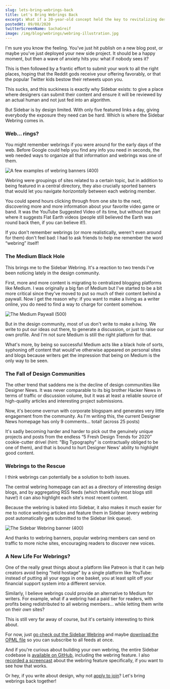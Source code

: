 ```yaml
---
slug: lets-bring-webrings-back
title: Let's Bring Webrings Back
excerpt: What if a 20-year-old concept held the key to revitalizing design blogging?
postedAt: 09/08/2020
twitterScreenName: SachaGreif
image: /img/blog/webrings/webring-illustration.jpg
---
```


I'm sure you know the feeling. You've just hit publish on a new blog post, or maybe you've just deployed your new side project. It should be a happy moment, but then a wave of anxiety hits you: what if nobody sees it?

This is then followed by a frantic effort to submit your work to all the right places, hoping that the Reddit gods receive your offering favorably, or that the popular Twitter kids bestow their retweets upon you. 

This sucks, and this suckiness is exactly why Sidebar exists: to give a place where designers can submit their content and ensure it will be reviewed by an actual human and not just fed into an algorithm.

But Sidebar is by design limited. With only five featured links a day, giving everybody the exposure they need can be hard. Which is where the Sidebar Webring comes in.

### Web… rings?

You might remember webrings if you were around for the early days of the web. Before Google could help you find any info you need in seconds, the web needed ways to organize all that information and webrings was one of them. 

![A few examples of webring banners (400)](/img/blog/webrings/webrings-examples.jpg "Remembering the late 90's web…")

Webring were groupings of sites related to a certain topic, but in addition to being featured in a central directory, they also crucially sported banners that would let you navigate *horizontally* between each webring member. 

You could spend hours clicking through from one site to the next, discovering more and more information about your favorite video game or band. It was the YouTube Suggested Video of its time, but without the part where it suggests Flat Earth videos (people still believed the Earth was round back then, if you can believe it!).

If you don't remember webrings (or more realistically, weren't even around for them) don't feel bad: I had to ask friends to help me remember the word “webring” itself!

### The Medium Black Hole

This brings me to the Sidebar Webring. It's a reaction to two trends I've been noticing lately in the design community. 

First, more and more content is migrating to centralized blogging platforms like Medium. I was originally a big fan of Medium but I've started to be a bit more critical since they've moved to put so much of their content behind a paywall. Now I get the reason why: if you want to make a living as a writer online, you do need to find a way to charge for content somehow. 

![The Medium Paywall (500)](/img/blog/webrings/medium-paywall.png "What I usually see when I click a Medium link")

But in the design community, most of us don't write to make a living. We write to put our ideas out there, to generate a discussion, or just to raise our own profile. And I'm not sure Medium is still the right platform for that.

What's more, by being so successful Medium acts like a black hole of sorts, syphoning off content that would've otherwise appeared on personal sites and blogs because writers get the impression that being on Medium is the only way to be seen. 

### The Fall of Design Communities

The other trend that saddens me is the decline of design communities like Designer News. It was never comparable to its big brother Hacker News in terms of traffic or discussion volume, but it was at least a reliable source of high-quality articles and interesting project submissions. 

Now, it's become overrun with corporate blogspam and generates very little engagement from the community. As I'm writing this, the current Designer News homepage has only 9 comments… total! (across 25 posts)

It's sadly becoming harder and harder to pick out the genuinely unique projects and posts from the endless “5 Fresh Design Trends for 2020” cookie-cutter drivel (hint: "Big Typography" is contractually obliged to be one of them), and that is bound to hurt Designer News' ability to highlight good content. 

### Webrings to the Rescue

I think webrings can potentially be a solution to both issues. 

The central webring homepage can act as a directory of interesting design blogs, and by aggregating RSS feeds (which thankfully most blogs still have!) it can also highlight each site's most recent content. 

Because the webring is baked into Sidebar, it also makes it much easier for me to notice webring articles and feature them in Sidebar (every webring post automatically gets submitted to the Sidebar link queue).

![The Sidebar Webring banner (400)](/img/blog/webrings/webring-banner.jpg "The auto-generated SVG Sidebar Webring banner.")

And thanks to webring banners, popular webring members can send on traffic to more niche sites, encouraging readers to discover new voices. 

### A New Life For Webrings?

One of the really great things about a platform like Patreon is that it can help creators avoid being "held hostage" by a single platform like YouTube: instead of putting all your eggs in one basket, you at least split off your financial support system into a different service.

Similarly, I believe webrings could provide an alternative to Medium for writers. For example, what if a webring had a paid tier for readers, with profits being redistributed to all webring members… while letting them write on their *own* sites?

This is still very far away of course, but it's certainly interesting to think about. 

For now, just [go check out the Sidebar Webring](/webring) and maybe [download the OPML file](/webring/opml) so you can subscribe to all feeds at once. 

And if you're curious about building your own webring, the entire Sidebar codebase is [available on GitHub](https://github.com/SachaG/SidebarVulcan/), including the webring feature. I also [recorded a screencast](https://www.youtube.com/watch?v=H8GjM0ZzJRM) about the webring feature specifically, if you want to see how that works. 

Or hey, if you write about design, why not [apply to join](/webring/apply)? Let's bring webrings back together!